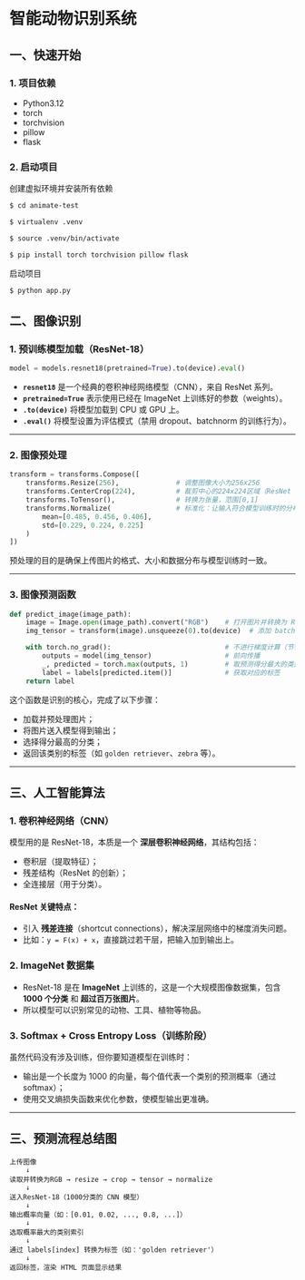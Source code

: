 # 智能动物识别系统

## 一、快速开始

### 1. 项目依赖
- Python3.12 
- torch
- torchvision
- pillow
- flask

### 2. 启动项目

创建虚拟环境并安装所有依赖
```bash
$ cd animate-test

$ virtualenv .venv

$ source .venv/bin/activate

$ pip install torch torchvision pillow flask
```

启动项目
```bash
$ python app.py
```

## 二、图像识别

### 1. **预训练模型加载（ResNet-18）**

```python
model = models.resnet18(pretrained=True).to(device).eval()
```

* **`resnet18`** 是一个经典的卷积神经网络模型（CNN），来自 ResNet 系列。
* **`pretrained=True`** 表示使用已经在 ImageNet 上训练好的参数（weights）。
* **`.to(device)`** 将模型加载到 CPU 或 GPU 上。
* **`.eval()`** 将模型设置为评估模式（禁用 dropout、batchnorm 的训练行为）。

---

### 2. **图像预处理**

```python
transform = transforms.Compose([
    transforms.Resize(256),              # 调整图像大小为256x256
    transforms.CenterCrop(224),          # 裁剪中心的224x224区域（ResNet 输入尺寸）
    transforms.ToTensor(),               # 转换为张量，范围[0,1]
    transforms.Normalize(                # 标准化：让输入符合模型训练时的分布
        mean=[0.485, 0.456, 0.406],
        std=[0.229, 0.224, 0.225]
    )
])
```

预处理的目的是确保上传图片的格式、大小和数据分布与模型训练时一致。

---

### 3. **图像预测函数**

```python
def predict_image(image_path):
    image = Image.open(image_path).convert("RGB")    # 打开图片并转换为 RGB
    img_tensor = transform(image).unsqueeze(0).to(device)  # 添加 batch 维度后放到设备上

    with torch.no_grad():                            # 不进行梯度计算（节省内存与时间）
        outputs = model(img_tensor)                  # 前向传播
        _, predicted = torch.max(outputs, 1)         # 取预测得分最大的类别索引
        label = labels[predicted.item()]             # 获取对应的标签
    return label
```

这个函数是识别的核心，完成了以下步骤：

* 加载并预处理图片；
* 将图片送入模型得到输出；
* 选择得分最高的分类；
* 返回该类别的标签（如 `golden retriever`、`zebra` 等）。

---

## 三、人工智能算法

### 1. **卷积神经网络（CNN）**

模型用的是 ResNet-18，本质是一个 **深层卷积神经网络**，其结构包括：

* 卷积层（提取特征）；
* 残差结构（ResNet 的创新）；
* 全连接层（用于分类）。

#### ResNet 关键特点：

* 引入 **残差连接**（shortcut connections），解决深层网络中的梯度消失问题。
* 比如：`y = F(x) + x`，直接跳过若干层，把输入加到输出上。

### 2. **ImageNet 数据集**

* ResNet-18 是在 **ImageNet** 上训练的，这是一个大规模图像数据集，包含 **1000 个分类** 和 **超过百万张图片**。
* 所以模型可以识别常见的动物、工具、植物等物品。

### 3. **Softmax + Cross Entropy Loss（训练阶段）**

虽然代码没有涉及训练，但你要知道模型在训练时：

* 输出是一个长度为 1000 的向量，每个值代表一个类别的预测概率（通过 softmax）；
* 使用交叉熵损失函数来优化参数，使模型输出更准确。

---

## 三、预测流程总结图

```
上传图像
    ↓
读取并转换为RGB → resize → crop → tensor → normalize
    ↓
送入ResNet-18（1000分类的 CNN 模型）
    ↓
输出概率向量（如：[0.01, 0.02, ..., 0.8, ...]）
    ↓
选取概率最大的类别索引
    ↓
通过 labels[index] 转换为标签（如：'golden retriever'）
    ↓
返回标签，渲染 HTML 页面显示结果
```
